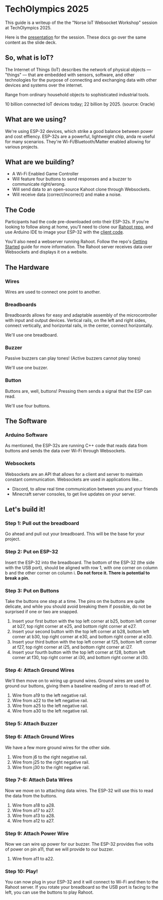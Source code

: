 # TechOlympics 2025

This guide is a writeup of the the "Norse IoT Websocket Workshop" session at TechOlympics 2025.

Here is the [presentation](https://docs.google.com/presentation/d/1rqTwmdk6xH_lqwWt_yxc8ZMDEDefVV2FJRK6BXMFeCU/edit#slide=id.g330fa5e991b_0_15) for the session. These docs go over the same content as the slide deck.

## So, what is IoT?

The Internet of Things (IoT) describes the network of physical objects — "things" — that are embedded with sensors, software, and other technologies for the purpose of connecting and exchanging data with other devices and systems over the internet.

Range from ordinary household objects to sophisticated industrial tools. 

10 billion connected IoT devices today; 22 billion by 2025. (source: Oracle)

## What are we using?

We're using ESP-32 devices, which strike a good balance between power and cost effiency. ESP-32s are a powerful, lightweight chip, anda re useful for many scenarios. They're Wi-Fi/Bluetooth/Matter enabled allowing for various projects.

## What are we building?

- A Wi-Fi Enabled Game Controller
- Will feature four buttons to send responses and a buzzer to communicate right/wrong.
- Will send data to an open-source Kahoot clone through Websockets.
- Will receive data (correct/incorrect) and make a noise.


## The Code

Participants had the code pre-downloaded onto their ESP-32s. If you're looking to follow along at home, you'll need to clone our [Rahoot repo](https://github.com/Norse-IoT/Rahoot), and use Arduino IDE to image your ESP-32 with the [client code](https://github.com/Norse-IoT/Rahoot/tree/main/client/KahootClient).

You'll also need a webserver running Rahoot. Follow the repo's [Getting Started](https://github.com/Norse-IoT/Rahoot/tree/main/client) guide for more information. The Rahoot server receives data over Websockets and displays it on a website.


## The Hardware

### Wires

Wires are used to connect one point to another.

### Breadboards

Breadboards allows for easy and adaptable assembly of the microcontroller with input and output devices. Vertical rails, on the left and right sides, connect vertically, and horizontal rails, in the center, connect horizontally.

We'll use one breadboard.

### Buzzer

Passive buzzers can play tones!
(Active buzzers cannot play tones)

We'll use one buzzer.

### Button

Buttons are, well, buttons! Pressing them sends a signal that the ESP can read. 

We'll use four buttons.

## The Software

### Arduino Software

As mentioned, the ESP-32s are running C++ code that reads data from buttons and sends the data over Wi-Fi through Websockets.

### Websockets

Websockets are an API that allows for a client and server to maintain constant communication.
Websockets are used in applications like…
- Discord, to allow real time communication between you and your friends
- Minecraft server consoles, to get live updates on your server.

## Let's build it!

### Step 1: Pull out the breadboard


Go ahead and pull out your breadboard. This will be the base for your project.

### Step 2: Put on ESP-32

Insert the ESP-32 into the breadboard. The bottom of the ESP-32 (the side with the USB port), should be aligned with row 1, with one corner on column b and the other corner on column i. **Do not force it. There is potential to break a pin.**

### Step 3: Put on Buttons

Take the buttons one step at a time. The pins on the buttons are quite delicate, and while you should avoid breaking them if possible, do not be surprised if one or two are snapped.

1. Insert your first button with the top left corner at b25, bottom left corner at b27, top right corner at e25, and bottom right corner at e27.
2. Insert your second button with the top left corner at b28, bottom left corner at b30, top right corner at e30, and bottom right corner at e30.
3. Insert your third button with the top left corner at f25, bottom left corner at f27, top right corner at i25, and bottom right corner at i27.
4. Insert your fourth button with the top left corner at f28, bottom left corner at f30, top right corner at i30, and bottom right corner at i30.

### Step 4: Attach Ground Wires

We'll then move on to wiring up ground wires. Ground wires are used to ground our buttons, giving them a baseline reading of zero to read off of.

1. Wire from a19 to the left negative rail.
2. Wire from a22 to the left negative rail.
3. Wire from a25 to the left negative rail.
4. Wire from a30 to the left negative rail.

### Step 5: Attach Buzzer

### Step 6: Attach Ground Wires

We have a few more ground wires for the other side.

1. Wire from j6 to the right negative rail.
2. Wire from j25 to the right negative rail.
3. Wire from j30 to the right negative rail.

### Step 7-8: Attach Data Wires

Now we move on to attaching data wires. The ESP-32 will use this to read the data from the buttons.

1. Wire from a18 to a28.
2. Wire from a17 to a27.
3. Wire from a13 to a28.
4. Wire from a12 to a27.

### Step 9: Attach Power Wire

Now we can wire up power for our buzzer. The ESP-32 provides five volts of power on pin a11, that we will provide to our buzzer.

1. Wire from a11 to a22.

### Step 10: Play!

You can now plug in your ESP-32 and it will connect to Wi-Fi and then to the Rahoot server. If you rotate your breadboard so the USB port is facing to the left, you can use the buttons to play Rahoot.